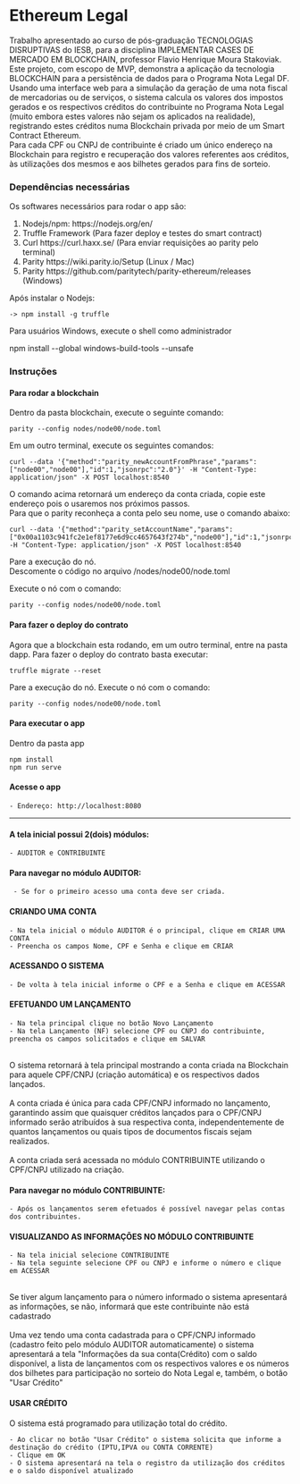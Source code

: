 # Ethereum Legal

Trabalho apresentado ao curso de pós-graduação TECNOLOGIAS DISRUPTIVAS do IESB, para a disciplina IMPLEMENTAR CASES DE MERCADO EM BLOCKCHAIN, professor Flavio Henrique Moura Stakoviak.
<br>
Este projeto, com escopo de MVP, demonstra a aplicação da tecnologia BLOCKCHAIN para a persistência de dados para o Programa Nota Legal DF.
<br>
Usando uma interface web para a simulação da geração de uma nota fiscal de mercadorias ou de serviços, o sistema calcula os valores dos impostos gerados e os respectivos créditos do contribuinte no Programa Nota Legal (muito embora estes valores não sejam os aplicados na realidade), registrando estes créditos numa Blockchain privada por meio de um Smart Contract Ethereum.
<br>
Para cada CPF ou CNPJ de contribuinte é criado um único endereço na Blockchain para registro e recuperação dos valores referentes aos créditos, às utilizações dos mesmos e aos bilhetes gerados para fins de sorteio.

### Dependências necessárias

Os softwares necessários para rodar o app são:

<ol>
    <li> Nodejs/npm: https://nodejs.org/en/</li>
    <li> Truffle Framework (Para fazer deploy e testes do smart contract)</li>
    <li> Curl https://curl.haxx.se/ (Para enviar requisições ao parity pelo terminal) </li>
    <li> Parity https://wiki.parity.io/Setup (Linux / Mac) </li>
    <li> Parity https://github.com/paritytech/parity-ethereum/releases (Windows) </li>
</ol>

Após instalar o Nodejs: <br>

    -> npm install -g truffle

Para usuários Windows, execute o shell como administrador <br>

npm install --global windows-build-tools --unsafe

### Instruções

#### Para rodar a blockchain

Dentro da pasta blockchain, execute o seguinte comando: <br>

    parity --config nodes/node00/node.toml

Em um outro terminal, execute os seguintes comandos: <br>

    curl --data '{"method":"parity_newAccountFromPhrase","params":["node00","node00"],"id":1,"jsonrpc":"2.0"}' -H "Content-Type: application/json" -X POST localhost:8540

O comando acima retornará um endereço da conta criada, copie este endereço pois o usaremos nos próximos passos. <br>
Para que o parity reconheça a conta pelo seu nome, use o comando abaixo: <br>

    curl --data '{"method":"parity_setAccountName","params":["0x00a1103c941fc2e1ef8177e6d9cc4657643f274b","node00"],"id":1,"jsonrpc":"2.0"}' -H "Content-Type: application/json" -X POST localhost:8540

Pare a execução do nó.<br>
Descomente o código no arquivo /nodes/node00/node.toml <br>

Execute o nó com o comando: <br>

    parity --config nodes/node00/node.toml

#### Para fazer o deploy do contrato

Agora que a blockchain esta rodando, em um outro terminal, entre na pasta dapp. Para fazer o deploy do contrato basta executar: <br>

    truffle migrate --reset

Pare a execução do nó. Execute o nó com o comando: <br>

    parity --config nodes/node00/node.toml

#### Para executar o app

Dentro da pasta app <br>

    npm install
    npm run serve

#### Acesse o app

```
- Endereço: http://localhost:8080
```

<hr>

#### A tela inicial possui 2(dois) módulos:

```
- AUDITOR e CONTRIBUINTE
```

#### Para navegar no módulo AUDITOR:

```
 - Se for o primeiro acesso uma conta deve ser criada.
```

#### CRIANDO UMA CONTA

```
- Na tela inicial o módulo AUDITOR é o principal, clique em CRIAR UMA CONTA
- Preencha os campos Nome, CPF e Senha e clique em CRIAR
```

#### ACESSANDO O SISTEMA

```
- De volta à tela inicial informe o CPF e a Senha e clique em ACESSAR
```

#### EFETUANDO UM LANÇAMENTO

```
- Na tela principal clique no botão Novo Lançamento
- Na tela Lançamento (NF) selecione CPF ou CNPJ do contribuinte, preencha os campos solicitados e clique em SALVAR
```

<br>
        O sistema retornará à tela principal mostrando a conta criada na Blockchain para aquele CPF/CNPJ (criação automática) e os respectivos dados lançados.
<br><br>
A conta criada é única para cada CPF/CNPJ informado no lançamento, garantindo assim que quaisquer créditos lançados para o CPF/CNPJ informado serão atribuídos à sua respectiva conta, independentemente de quantos lançamentos ou quais tipos de documentos fiscais sejam realizados.
<br><br>
A conta criada será acessada no módulo CONTRIBUINTE utilizando o CPF/CNPJ utilizado na criação.

#### Para navegar no módulo CONTRIBUINTE:

```
- Após os lançamentos serem efetuados é possível navegar pelas contas dos contribuintes.
```

#### VISUALIZANDO AS INFORMAÇÕES NO MÓDULO CONTRIBUINTE

```
- Na tela inicial selecione CONTRIBUINTE
- Na tela seguinte selecione CPF ou CNPJ e informe o número e clique em ACESSAR
```

<br>
        Se tiver algum lançamento para o número informado o sistema apresentará as informações, se não, informará que este contribuinte não está cadastrado
<br><br>
        Uma vez tendo uma conta cadastrada para o CPF/CNPJ informado (cadastro feito pelo módulo AUDITOR automaticamente) o sistema apresentará a tela "Informações da sua conta(Crédito) com o saldo disponível, a lista de lançamentos com os respectivos valores e os números dos bilhetes para participação no sorteio do Nota Legal e, também, o botão "Usar Crédito"

#### USAR CRÉDITO

O sistema está programado para utilização total do crédito.<br>

```
- Ao clicar no botão "Usar Crédito" o sistema solicita que informe a destinação do crédito (IPTU,IPVA ou CONTA CORRENTE)
- Clique em OK
- O sistema apresentará na tela o registro da utilização dos créditos e o saldo disponível atualizado
```
